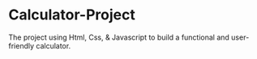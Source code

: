 # Calculator-Project
The project using Html, Css, &amp; Javascript  to build a functional and user-friendly calculator.
